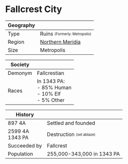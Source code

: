 # Fallcrest City

| Geography | |
| - | - |
| Type | Ruins <sub><sup>(Formerly: Metropolis)</sup></sub>|
| Region | [Northern Meridia](../Land/meridia.md#northern-meridia) |
| Size | Metropolis |

| Society | |
| - | - |
| Demonym | Fallcrestian |
| Races | In 1343 PA:<br>- 85% Human<br>- 10% Elf<br>- 5% Other |

| History | |
| - | - |
| 897 4A | Settled and founded |
| 2599 4A<br>1343 PA | Destruction <sub><sup>(set ablaze)</sup></sub>|
| Succeeded by | Fallcrest |
| Population | 255,000-343,000 in 1343 PA |
